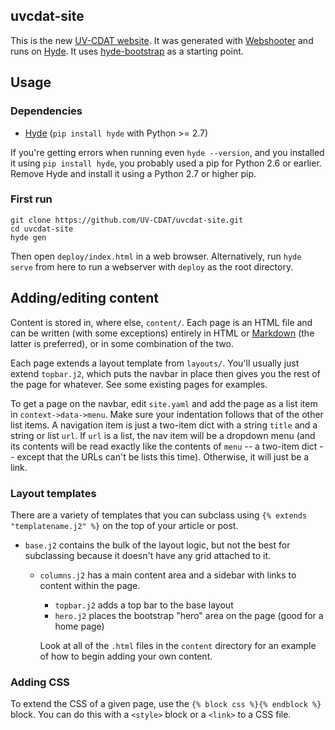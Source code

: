 ## uvcdat-site
This is the new [UV-CDAT website]. It was generated with
[Webshooter][aims-group/webshooter] and runs on [Hyde][hyde/hyde]. It uses
[hyde-bootstrap][aims-group/hyde-bootstrap] as a starting point.

## Usage

### Dependencies
* [Hyde][hyde/hyde] (`pip install hyde` with Python >= 2.7)

If you're getting errors when running even `hyde --version`, and you installed
it using `pip install hyde`, you probably used a pip for Python 2.6 or
earlier. Remove Hyde and install it using a Python 2.7 or higher pip.

### First run

    git clone https://github.com/UV-CDAT/uvcdat-site.git
    cd uvcdat-site
    hyde gen

Then open `deploy/index.html` in a web browser. Alternatively, run `hyde serve` from here to run a webserver with `deploy` as the root directory.

## Adding/editing content
Content is stored in, where else, `content/`. Each page is an HTML file and can
be written (with some exceptions) entirely in HTML or [Markdown][] (the latter
is preferred), or in some combination of the two.

Each page extends a layout template from `layouts/`. You'll usually just extend
`topbar.j2`, which puts the navbar in place then gives you the rest of the page
for whatever. See some existing pages for examples.

  To get a page on the navbar, edit `site.yaml` and add the page as a list item
  in `context->data->menu`. Make sure your indentation follows that of the other
  list items. A navigation item is just a two-item dict with a string `title` and
  a string or list `url`. If `url` is a list, the nav item will be a dropdown
  menu (and its contents will be read exactly like the contents of `menu` -- a
  two-item dict -- except that the URLs can't be lists this time). Otherwise, it
  will just be a link.

### Layout templates
There are a variety of templates that you can subclass using
`{% extends "templatename.j2" %}` on the top of your article or post.

* `base.j2` contains the bulk of the layout logic, but not the best for
  subclassing because it doesn't have any grid attached to it.
  * `columns.j2` has a main content area and a sidebar with links to content
    within the page.
    * `topbar.j2` adds a top bar to the base layout
    * `hero.j2` places the bootstrap "hero" area on the page (good for a home
      page)

    Look at all of the `.html` files in the `content` directory for an example of
    how to begin adding your own content.

### Adding CSS
To extend the CSS of a given page, use the `{% block css %}{% endblock %}`
block. You can do this with a `<style>` block or a `<link>` to a CSS file.

[uv-cdat website]:           http://uv-cdat.llnl.gov/
[aims-group/webshooter]:     http://github.com/aims-group/webshooter
[hyde/hyde]:                 http://github.com/hyde/hyde
[aims-group/hyde-bootstrap]: http://github.com/aims-group/hyde-bootstrap
[hyde docs]:                 http://hyde.github.io/install.html
[markdown]:                  http://daringfireball.net/projects/markdown/
